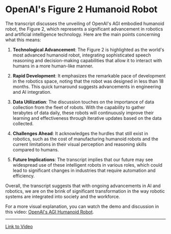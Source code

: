 # OpenAI's Figure 2 Humanoid Robot

The transcript discusses the unveiling of OpenAI's AGI embodied humanoid robot, the Figure 2, which represents a significant advancement in robotics and artificial intelligence technology. Here are the main points concerning what this means:

1. **Technological Advancement**: The Figure 2 is highlighted as the world's most advanced humanoid robot, integrating sophisticated speech reasoning and decision-making capabilities that allow it to interact with humans in a more human-like manner.

2. **Rapid Development**: It emphasizes the remarkable pace of development in the robotics space, noting that the robot was designed in less than 18 months. This quick turnaround suggests advancements in engineering and AI integration.

3. **Data Utilization**: The discussion touches on the importance of data collection from the fleet of robots. With the capability to gather terabytes of data daily, these robots will continuously improve their learning and effectiveness through iterative updates based on the data collected.

4. **Challenges Ahead**: It acknowledges the hurdles that still exist in robotics, such as the cost of manufacturing humanoid robots and the current limitations in their visual perception and reasoning skills compared to humans.

5. **Future Implications**: The transcript implies that our future may see widespread use of these intelligent robots in various roles, which could lead to significant changes in industries that require automation and efficiency.

Overall, the transcript suggests that with ongoing advancements in AI and robotics, we are on the brink of significant transformation in the way robotic systems are integrated into society and the workforce.

For a more visual explanation, you can watch the demo and discussion in this video: [OpenAI's AGI Humanoid Robot](https://youtu.be/IuO-1oeCMxA?si=4ggGBZNK3C5evMlg).

---

[Link to Video](https://youtu.be/IuO-1oeCMxA?si=4ggGBZNK3C5evMlg)